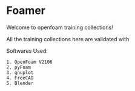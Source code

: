 # Foamer

Welcome to openfoam training collections!

All the training collections here are validated with
  
  Softwares Used:
  
    1. OpenFoam V2106
    2. pyFoam
    3. gnuplot
    4. FreeCAD
    5. Blender
    
       
